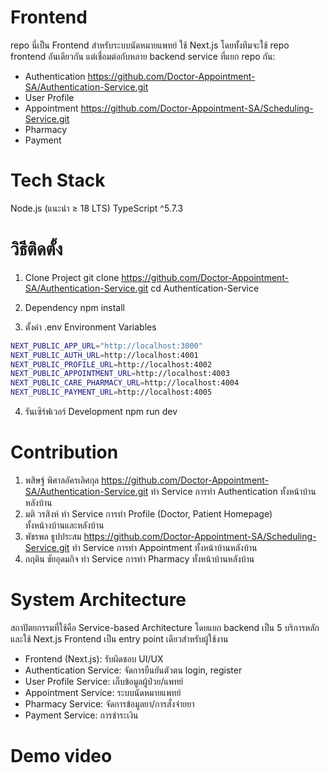 # Frontend
repo นี่เป็น Frontend สำหรับระบบนัดหมายแพทย์ ใช้ Next.js โดยทั้งทีมจะใช้ repo frontend อันเดียวกัน แต่เชื่อมต่อกับหลาย backend service ที่แยก repo กัน:
- Authentication        https://github.com/Doctor-Appointment-SA/Authentication-Service.git
- User Profile
- Appointment           https://github.com/Doctor-Appointment-SA/Scheduling-Service.git
- Pharmacy
- Payment

# Tech Stack
Node.js (แนะนำ ≥ 18 LTS)
TypeScript ^5.7.3

# วิธีติดตั้ง
1. Clone Project
git clone https://github.com/Doctor-Appointment-SA/Authentication-Service.git
cd Authentication-Service

2. Dependency
npm install

3. ตั้งค่า .env
Environment Variables
```bash
NEXT_PUBLIC_APP_URL="http://localhost:3000"
NEXT_PUBLIC_AUTH_URL=http://localhost:4001
NEXT_PUBLIC_PROFILE_URL=http://localhost:4002
NEXT_PUBLIC_APPOINTMENT_URL=http://localhost:4003
NEXT_PUBLIC_CARE_PHARMACY_URL=http://localhost:4004
NEXT_PUBLIC_PAYMENT_URL=http://localhost:4005
```

4. รันเซิร์ฟเวอร์ Development
npm run dev

# Contribution
1. พสิษฐ์ พิศาลอัครเลิศกุล       https://github.com/Doctor-Appointment-SA/Authentication-Service.git
                            ทำ Service การทำ Authentication ทั้งหน้าบ้านหลังบ้าน
2. มติ วรสิงห์                 ทำ Service การทำ Profile (Doctor, Patient Homepage)               
                            ทั้งหน้างบ้านและหลังบ้าน
3. พัชรพล ธูปประสม            https://github.com/Doctor-Appointment-SA/Scheduling-Service.git
                            ทำ Service การทำ Appointment ทั้งหน้าบ้านหลังบ้าน
4. กฤติน ชัยอุดมกิจ            ทำ Service การทำ Pharmacy ทั้งหน้าบ้านหลังบ้าน

# System Architecture
สถาปัตยกรรมที่ใช้คือ Service-based Architecture โดยแยก backend เป็น 5 บริการหลัก
และใช้ Next.js Frontend เป็น entry point เดียวสำหรับผู้ใช้งาน

- Frontend (Next.js):         รับผิดชอบ UI/UX
- Authentication Service:     จัดการยืนยันตัวตน login, register
- User Profile Service:       เก็บข้อมูลผู้ป่วย/แพทย์
- Appointment Service:        ระบบนัดหมายแพทย์
- Pharmacy Service:           จัดการข้อมูลยา/การสั่งจ่ายยา
- Payment Service:            การชำระเงิน

# Demo video
